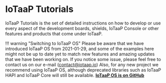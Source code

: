 # IoTaaP Tutorials

IoTaaP Tutorials is the set of detailed instructions on how to develop or use every aspect of the development boards, shields,
IoTaaP Console or other features and products that come under IoTaaP.

!!! warning "Switching to IoTaaP OS"
    Please be aware that we have introduced IoTaaP OS from 2021-01-29, and some of the examples here might not be up to date yet to match new features and amazing updates that we have been working on. If you notice some issue, please feel free to contact us on our e-mail (contact@iotaap.io) 
    Also, for any new project we recommend using IoTaaP OS, although deprecated libraries such as IoTaaP HAPI and IoTaaP Core will still be available.
    [**IoTaaP OS is on GitHub**](https://github.com/iotaap/iotaap-os)